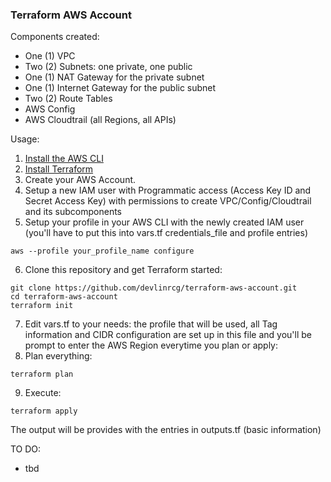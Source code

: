 ### Terraform AWS Account
Components created:
* One (1) VPC
* Two (2) Subnets: one private, one public
* One (1) NAT Gateway for the private subnet
* One (1) Internet Gateway for the public subnet
* Two (2) Route Tables
* AWS Config
* AWS Cloudtrail (all Regions, all APIs)

Usage:
1. [Install the AWS CLI](https://aws.amazon.com/cli/)
2. [Install Terraform](https://www.terraform.io/downloads.html)
3. Create your AWS Account.
4. Setup a new IAM user with Programmatic access (Access Key ID and Secret Access Key) with permissions to create VPC/Config/Cloudtrail and its subcomponents
5. Setup your profile in your AWS CLI with the newly created IAM user (you'll have to put this into vars.tf credentials_file and profile entries)
```
aws --profile your_profile_name configure
```
6. Clone this repository and get Terraform started:
```
git clone https://github.com/devlinrcg/terraform-aws-account.git
cd terraform-aws-account
terraform init
```
7. Edit vars.tf to your needs: the profile that will be used, all Tag information and CIDR configuration are set up in this file and you'll be prompt to enter the AWS Region everytime you plan or apply:
8. Plan everything:
```
terraform plan
```
9. Execute:
```
terraform apply
```

The output will be provides with the entries in outputs.tf (basic information)

TO DO:
* tbd
